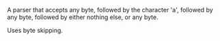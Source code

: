 
A parser that accepts any byte, followed by the character 'a', followed by any byte, followed by either nothing else, or any byte.

Uses byte skipping.

